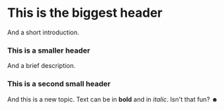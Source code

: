 # This is the biggest header

And a short introduction.


### This is a smaller header

And a brief description.


### This is a second small header

And this is a new topic.
Text can be in <b>bold</b> and in <i>italic</i>.
Isn't that fun? ☻
